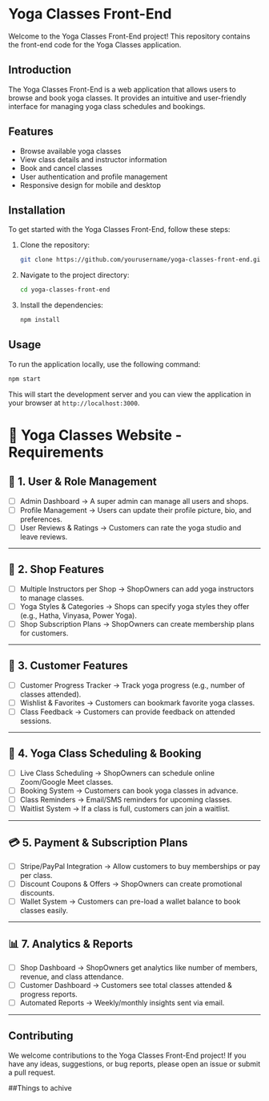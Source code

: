 # Yoga Classes Front-End

Welcome to the Yoga Classes Front-End project! This repository contains the front-end code for the Yoga Classes application.

## Introduction

The Yoga Classes Front-End is a web application that allows users to browse and book yoga classes. It provides an intuitive and user-friendly interface for managing yoga class schedules and bookings.

## Features

- Browse available yoga classes
- View class details and instructor information
- Book and cancel classes
- User authentication and profile management
- Responsive design for mobile and desktop

## Installation

To get started with the Yoga Classes Front-End, follow these steps:

1. Clone the repository:
    ```bash
    git clone https://github.com/yourusername/yoga-classes-front-end.git
    ```
2. Navigate to the project directory:
    ```bash
    cd yoga-classes-front-end
    ```
3. Install the dependencies:
    ```bash
    npm install
    ```

## Usage

To run the application locally, use the following command:
```bash
npm start
```

This will start the development server and you can view the application in your browser at `http://localhost:3000`.

# 🧘 Yoga Classes Website - Requirements  

## 📌 1. User & Role Management  
- [ ] Admin Dashboard → A super admin can manage all users and shops.  
- [ ] Profile Management → Users can update their profile picture, bio, and preferences.  
- [ ] User Reviews & Ratings → Customers can rate the yoga studio and leave reviews.  

---

## 🏪 2. Shop Features  
- [ ] Multiple Instructors per Shop → ShopOwners can add yoga instructors to manage classes.  
- [ ] Yoga Styles & Categories → Shops can specify yoga styles they offer (e.g., Hatha, Vinyasa, Power Yoga).  
- [ ] Shop Subscription Plans → ShopOwners can create membership plans for customers.  

---

## 👥 3. Customer Features  
- [ ] Customer Progress Tracker → Track yoga progress (e.g., number of classes attended).  
- [ ] Wishlist & Favorites → Customers can bookmark favorite yoga classes.  
- [ ] Class Feedback → Customers can provide feedback on attended sessions.  

---

## 📅 4. Yoga Class Scheduling & Booking  
- [ ] Live Class Scheduling → ShopOwners can schedule online Zoom/Google Meet classes.  
- [ ] Booking System → Customers can book yoga classes in advance.  
- [ ] Class Reminders → Email/SMS reminders for upcoming classes.  
- [ ] Waitlist System → If a class is full, customers can join a waitlist.  

---

## 💳 5. Payment & Subscription Plans  
- [ ] Stripe/PayPal Integration → Allow customers to buy memberships or pay per class.  
- [ ] Discount Coupons & Offers → ShopOwners can create promotional discounts.  
- [ ] Wallet System → Customers can pre-load a wallet balance to book classes easily.  

---

## 📊 7. Analytics & Reports  
- [ ] Shop Dashboard → ShopOwners get analytics like number of members, revenue, and class attendance.  
- [ ] Customer Dashboard → Customers see total classes attended & progress reports.  
- [ ] Automated Reports → Weekly/monthly insights sent via email.  

---


## Contributing

We welcome contributions to the Yoga Classes Front-End project! If you have any ideas, suggestions, or bug reports, please open an issue or submit a pull request.


##Things to achive
